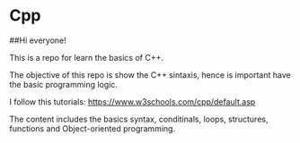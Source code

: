 # Cpp

##Hi everyone! 

This is a repo for learn the basics of C++. 

The objective of this repo is show the C++ sintaxis, hence is important have the basic programming logic.

I follow this tutorials: https://www.w3schools.com/cpp/default.asp 

The content includes the basics syntax, conditinals, loops, structures, functions and Object-oriented programming.
